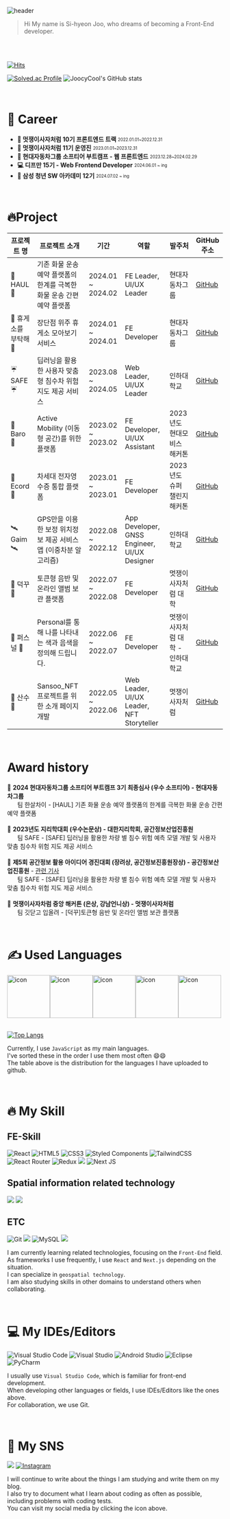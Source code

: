![header](https://capsule-render.vercel.app/api?type=waving&color=0:E8FFCE,100:ACFADF&height=300&section=header&text=Juicycool's%20Github&desc=Welcome%20here%20😚😚&fontSize=70&animation=fadeIn&fontAlignY=40&descAlign=80)

> Hi My name is Si-hyeon Joo, who dreams of becoming a Front-End developer.

<br/>
<br/>

[![Hits](https://hits.seeyoufarm.com/api/count/incr/badge.svg?url=https%3A%2F%2Fgithub.com%2Fsean2337&count_bg=%230B666A&title_bg=%23071952&icon=iconify.svg&icon_color=%23E7E7E7&title=vistor&edge_flat=false)](https://hits.seeyoufarm.com)

[![Solved.ac Profile](http://mazassumnida.wtf/api/v2/generate_badge?boj=wntlgus01)](https://solved.ac/wntlgus01/)
![JoocyCool's GitHub stats](https://github-readme-stats.vercel.app/api?username=sean2337&&show_icons=true&theme=solarized-light&rank_icon=github)


<br/>

# 🚀 Career
- **🦁 멋쟁이사자처럼 10기 프론트엔드 트랙** <sub><sup>2022.01.01~2022.12.31</sup></sub>
- **🦁 멋쟁이사자처럼 11기 운영진** <sub><sup>2023.01.01~2023.12.31</sup></sub> 
- **🚙 현대자동차그룹 소프티어 부트캠프 - 웹 프론트엔드** <sub><sup>2023.12.28~2024.02.29</sup></sub>
- **💻 디프만 15기 - Web Frontend Developer** <sub><sup>2024.06.01 ~ ing</sup></sub>
- **📘 삼성 청년 SW 아카데미 12기** <sub><sup>2024.07.02 ~ ing</sup></sub>

<br/>

# 🔥Project
| 프로젝트 명 | 프로젝트 소개 | 기간 | 역할 | 발주처 | GitHub 주소 |
|-------------|---------------|------|------|--------|-------------|
| 🚛 HAUL 🚛 | 기존 화물 운송 예약 플랫폼의 한계를 극복한 화물 운송 간편 예약 플랫폼 | 2024.01 ~ 2024.02 | FE Leader, UI/UX Leader | 현대자동차그룹 | [GitHub](https://github.com/sean2337/Team4-HansalChai) |
| 🚙 휴게소를 부탁해 🚙 | 장단점 위주 휴게소 모아보기 서비스 | 2024.01 ~ 2024.01 | FE Developer | 현대자동차그룹 | [GitHub](https://github.com/sean2337/softee5-hyundaittakdae-FE) |
| ☔️ SAFE ☔️ | 딥러닝을 활용한 사용자 맞춤형 침수차 위험 지도 제공 서비스 | 2023.08 ~ 2024.05 | Web Leader, UI/UX Leader | 인하대학교 | [GitHub](https://github.com/sean2337/SAFE) |
| 🚗 Baro 🚗 | Active Mobility (이동형 공간)를 위한 플랫폼 | 2023.02 ~ 2023.02 | FE Developer, UI/UX Assistant | 2023년도 현대모비스 해커톤 | [GitHub](https://github.com/sean2337/Baro-FE) |
| 📝 Ecord 📝 | 차세대 전자영수증 통합 플랫폼 | 2023.01 ~ 2023.01 | FE Developer | 2023년도 슈퍼 챌린지 해커톤 | [GitHub](https://github.com/sean2337/ecord-frontend) |
| 🛰️ Gaim 🛰️ | GPS만을 이용한 보정 위치정보 제공 서비스 앱 (이중차분 알고리즘) | 2022.08 ~ 2022.12 | App Developer, GNSS Engineer, UI/UX Designer | 인하대학교 | [GitHub](https://github.com/sean2337/Gaim_project) |
| 💖 덕꾸 💖 | 토큰형 음반 및 온라인 앨범 보관 플랫폼 | 2022.07 ~ 2022.08 | FE Developer | 멋쟁이사자처럼 대학 | [GitHub](https://github.com/sean2337/Duckku-fe) |
|🎨 퍼스널 🎨| Personal를 통해 나를 나타내는 색과 음색을 정의해 드립니다. | 2022.06 ~ 2022.07 | FE Developer | 멋쟁이사자처럼 대학 - 인하대학교 | [GitHub](https://github.com/sean2337/inha-hackathon-Personal-fe) |
| 🎋 산수 🎋 | Sansoo_NFT 프로젝트를 위한 소개 페이지 개발 | 2022.05 ~ 2022.06 | Web Leader, UI/UX Leader, NFT Storyteller | 멋쟁이사자처럼 | [GitHub](https://github.com/sean2337/SansooNFT-project) |


<br/>

# Award history
🥇 **2024 현대자동차그룹 소프티어 부트캠프 3기 최종심사 (우수 소프티어) - 현대자동차그룹** 
<br/>&nbsp;&nbsp;&nbsp;&nbsp;&nbsp;&nbsp;팀 한살차이 - [HAUL] 기존 화물 운송 예약 플랫폼의 한계를 극복한 화물 운송 간편 예약 플랫폼
<br/><br/>🥇 **2023년도 지리학대회 (우수논문상) - 대한지리학회, 공간정보산업진흥원**
<br/>&nbsp;&nbsp;&nbsp;&nbsp;&nbsp;&nbsp;팀 SAFE - [SAFE] 딥러닝을 활용한 차량 별 침수 위험 예측 모델 개발 및 사용자 맞춤 침수차 위험 지도 제공 서비스
<br/><br/>🥉 **제5회 공간정보 활용 아이디어 경진대회 (장려상, 공간정보진흥원장상) - 공간정보산업진흥원** - <a href="https://conpaper.tistory.com/111232">관련 기사</a> 
<br/>&nbsp;&nbsp;&nbsp;&nbsp;&nbsp;&nbsp;팀 SAFE - [SAFE] 딥러닝을 활용한 차량 별 침수 위험 예측 모델 개발 및 사용자 맞춤 침수차 위험 지도 제공 서비스
<br/><br/>🥈 **멋쟁이사자차럼 중앙 해커톤 (은상, 강남언니상) - 멋쟁이사자처럼**
<br/>&nbsp;&nbsp;&nbsp;&nbsp;&nbsp;&nbsp;팀 깃닫고 입올려 - [덕꾸]토큰형 음반 및 온라인 앨범 보관 플랫폼


<br/>


# ✍ Used Languages
<div style="display: flex; align-items: flex-start;"><img src="https://techstack-generator.vercel.app/js-icon.svg" alt="icon" width="100" height="100" /><img src="https://techstack-generator.vercel.app/ts-icon.svg" alt="icon" width="100" height="100" /><img src="https://techstack-generator.vercel.app/cpp-icon.svg" alt="icon" width="100" height="100" /><img src="https://techstack-generator.vercel.app/java-icon.svg" alt="icon" width="100" height="100" /><img src="https://techstack-generator.vercel.app/python-icon.svg" alt="icon" width="100" height="100" /></div>

<br/>

[![Top Langs](https://github-readme-stats.vercel.app/api/top-langs/?username=sean2337&layout=donut)](https://github.com/anuraghazra/github-readme-stats)

Currently, I use `JavaScript` as my main languages.<br/>
I've sorted these in the order I use them most often 😄😄<br/>
The table above is the distribution for the languages ​​I have uploaded to github.

<br/>


# 🔥 My Skill

## FE-Skill
![React](https://img.shields.io/badge/react-%2320232a.svg?style=for-the-badge&logo=react&logoColor=%2361DAFB)
![HTML5](https://img.shields.io/badge/html5-%23E34F26.svg?style=for-the-badge&logo=html5&logoColor=white)
![CSS3](https://img.shields.io/badge/CSS3-1572B6.svg?&style=for-the-badge&logo=CSS3&logoColor=white)
![Styled Components](https://img.shields.io/badge/styled--components-DB7093?style=for-the-badge&logo=styled-components&logoColor=white)
![TailwindCSS](https://img.shields.io/badge/tailwindcss-%2338B2AC.svg?style=for-the-badge&logo=tailwind-css&logoColor=white)
![React Router](https://img.shields.io/badge/React_Router-CA4245?style=for-the-badge&logo=react-router&logoColor=white)
![Redux](https://img.shields.io/badge/redux-%23593d88.svg?style=for-the-badge&logo=redux&logoColor=white)
<img src="https://img.shields.io/badge/recoil-3578E5?style=for-the-badge&logo=Recoil&logoColor=white">
![Next JS](https://img.shields.io/badge/Next-black?style=for-the-badge&logo=next.js&logoColor=white)

## Spatial information related technology
<img src="https://img.shields.io/badge/qgis-589632?style=for-the-badge&logo=Qgis&logoColor=white"> <img src="https://img.shields.io/badge/arcgis-2C7AC3?style=for-the-badge&logo=ArcGIS&logoColor=white">


## ETC
![Git](https://img.shields.io/badge/Git-F05032.svg?&style=for-the-badge&logo=Git&logoColor=white)
 <img src="https://img.shields.io/badge/jira-0052CC?style=for-the-badge&logo=Jira&logoColor=white">
![MySQL](https://img.shields.io/badge/MySQL-4479A1.svg?&style=for-the-badge&logo=MySQL&logoColor=white)
<img src="https://img.shields.io/badge/mongodb-47A248?style=for-the-badge&logo=MongoDB&logoColor=white">


I am currently learning related technologies, focusing on the `Front-End` field.<br/>
As frameworks I use frequently, I use `React` and `Next.js` depending on the situation.<br/>
I can specialize in `geospatial technology`.<br/>
I am also studying skills in other domains to understand others when collaborating.

<br/>

# 💻 My IDEs/Editors
![Visual Studio Code](https://img.shields.io/badge/Visual%20Studio%20Code-0078d7.svg?style=for-the-badge&logo=visual-studio-code&logoColor=white)
![Visual Studio](https://img.shields.io/badge/Visual%20Studio-5C2D91.svg?style=for-the-badge&logo=visual-studio&logoColor=white)
![Android Studio](https://img.shields.io/badge/Android%20Studio-3DDC84.svg?style=for-the-badge&logo=android-studio&logoColor=white)
![Eclipse](https://img.shields.io/badge/Eclipse-FE7A16.svg?style=for-the-badge&logo=Eclipse&logoColor=white)
![PyCharm](https://img.shields.io/badge/pycharm-143?style=for-the-badge&logo=pycharm&logoColor=black&color=black&labelColor=green)


I usually use `Visual Studio Code`, which is familiar for front-end development. <br/>
When developing other languages ​​or fields, I use IDEs/Editors like the ones above.<br/>
For collaboration, we use Git.

<br/>

# 🤔 My SNS
 <a href="https://velog.io/@sean2337" target="Velog_sean2337"><img src="https://img.shields.io/badge/velog-20C997?style=for-the-badge&logo=Velog&logoColor=white"></a>
 [![Instagram](https://img.shields.io/badge/Instagram-%23E4405F.svg?style=for-the-badge&logo=Instagram&logoColor=white&link=https://instagram.com/joosi_cool?igshid=MmIzYWVlNDQ5Yg==)](https://instagram.com/joosi_cool?igshid=MmIzYWVlNDQ5Yg==)

I will continue to write about the things I am studying and write them on my blog.<br/>
I also try to document what I learn about coding as often as possible, including problems with coding tests.<br/>
You can visit my social media by clicking the icon above.
